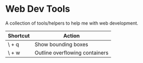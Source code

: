# Web Dev Tools

A collection of tools/helpers to help me with web development.

| Shortcut | Action                         |
| -------- | ------------------------------ |
| \ + q    | Show bounding boxes            |
| \ + w    | Outline overflowing containers |
